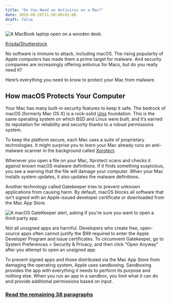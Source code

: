 ```yaml
---
title: 'Do You Need an Antivirus on a Mac?'
date: 2019-09-26T11:50:00+01:00
draft: false
---
```


![A MacBook laptop open on a wooden desk.](https://www.howtogeek.com/wp-content/uploads/2019/09/img_5d7038a1320a8.jpg)

[Krisda/Shutterstock](https://www.shutterstock.com/image-photo/songkhla-thailand-july-7-2018-apple-1131931712)

No software is immune to attack, including macOS. The rising popularity of Apple computers has made them a prime target for malware. And security companies are increasingly offering antivirus for Macs, but do you really need it?

Here’s everything you need to know to protect your Mac from malware.

How macOS Protects Your Computer
--------------------------------

Your Mac has many built-in security features to keep it safe. The bedrock of macOS (formerly Mac OS X) is a rock-solid [Unix](https://www.howtogeek.com/182649/htg-explains-what-is-unix/) foundation. This is the same operating system on which BSD and Linux were built, and it’s earned its reputation for reliability and security thanks to a robust permissions system.

To keep the platform secure, each Mac uses a suite of proprietary technologies. It might surprise you to learn your Mac already runs an anti-malware scanner in the background called [Xprotect](https://www.howtogeek.com/217043/xprotect-explained-how-your-macs-built-in-anti-malware-works/).

Whenever you open a file on your Mac, Xprotect scans and checks it against known macOS malware definitions. If it finds something suspicious, you see a warning that the file will damage your computer. When your Mac installs system updates, it also updates the malware definitions.

Another technology called Gatekeeper tries to prevent unknown applications from causing harm. By default, macOS blocks all software that isn’t signed with an Apple-issued developer certificate or downloaded from the Mac App Store.

![A macOS GateKeeper alert, asking if you're sure you want to open a third-party app.](https://www.howtogeek.com/wp-content/uploads/2019/08/gatekeeper.png)

Not all unsigned apps are harmful. Developers who create free, open-source apps often cannot justify the $99 required to enter the Apple Developer Program and issue certificates. To circumvent Gatekeeper, go to System Preferences > Security & Privacy, and then click “Open Anyway” after you attempt to open an unsigned app.

To prevent signed apps and those distributed via the Mac App Store from damaging the operating system, Apple uses sandboxing. Sandboxing provides the app with everything it needs to perform its purpose and nothing else. When you run an app in a sandbox, you limit what it can do and provide additional permissions based on input.

### [Read the remaining 38 paragraphs](https://www.howtogeek.com/437846/do-you-need-an-antivirus-on-a-mac/)